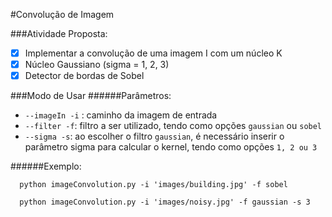 #Convolução de Imagem

###Atividade Proposta:
-[x] Implementar a convolução de uma imagem I com um núcleo K
-[x] Núcleo Gaussiano (sigma = 1, 2, 3)
-[x] Detector de bordas de Sobel 

###Modo de Usar
######Parâmetros:
* ```--imageIn -i``` : caminho da imagem de entrada
* ```--filter -f```: filtro a ser utilizado, tendo como opções ``gaussian`` ou ``sobel``
* ```--sigma -s```: ao escolher o filtro ``gaussian``, é necessário inserir o parâmetro sigma para calcular o kernel, tendo como opções ``1, 2 ou 3``

######Exemplo:
```
  python imageConvolution.py -i 'images/building.jpg' -f sobel
```
[github]: https://github.com/CamAndrade/imageConvolution/blob/master/results/sobel.png
```
  python imageConvolution.py -i 'images/noisy.jpg' -f gaussian -s 3
```
[github]: https://github.com/CamAndrade/imageConvolution/blob/master/results/gaussian.png
